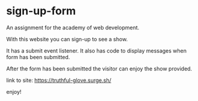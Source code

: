 # sign-up-form
An assignment for the academy of web development.


With this website you can sign-up to see a show.

It has a submit event listener. It also has code to display messages when form has been submitted.

After the form has been submitted the visitor can enjoy the show provided.

link to site:
https://truthful-glove.surge.sh/

enjoy!
